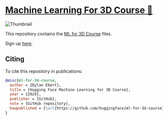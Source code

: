 # [Machine Learning For 3D Course 🐘](https://huggingface.co/learn/ml-for-3d-course/unit0/introduction)

![Thumbnail](https://huggingface.co/datasets/dylanebert/ml-for-3d-course/resolve/main/thumbnail.png)

This repository contains the [ML for 3D Course](https://huggingface.co/learn/ml-for-3d-course/unit0/introduction) files.

Sign up [here](https://mailchi.mp/911880bcff7d/ml-for-3d-course).

## Citing

To cite this repository in publications:

```bibtex
@misc{ml-for-3d-course,
  author = {Dylan Ebert},
  title = {Hugging Face Machine Learning for 3D Course},
  year = {2024},
  publisher = {GitHub},
  note = {GitHub repository},
  howpublished = {\url{https://github.com/huggingface/ml-for-3d-course}},
}
```
